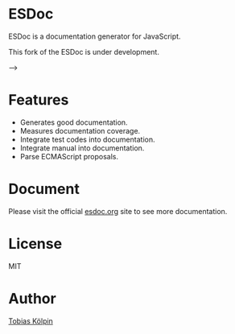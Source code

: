 <!--![Owner Status](https://img.shields.io/badge/owner-busy-red.svg)-->
<!-- [![Build Status](https://travis-ci.org/esdoc/esdoc.svg?branch=master)](https://travis-ci.org/esdoc/esdoc) -->
<!-- [![Coverage Status](https://codecov.io/gh/esdoc/esdoc/branch/master/graph/badge.svg)](https://codecov.io/gh/esdoc/esdoc) -->
<!-- [![Document](https://doc.esdoc.org/github.com/esdoc/esdoc/badge.svg?t=0)](https://doc.esdoc.org/github.com/esdoc/esdoc) -->

# ESDoc

ESDoc is a documentation generator for JavaScript.<br/>

<span style="color: lightred; font-style: bold;">This fork of the ESDoc is under development.</span>
<!-- Please <a href="https://try.esdoc.org">try it out</a>!

<!-- <img class="screen-shot" src="https://raw.githubusercontent.com/esdoc/esdoc/master/manual/asset/image/top.png" width="500px" style="max-width: 500px; border: 1px solid rgba(0,0,0,0.1); box-shadow: 1px 1px 1px rgba(0,0,0,0.5);"> --> -->

# Features
- Generates good documentation.
- Measures documentation coverage.
- Integrate test codes into documentation.
- Integrate manual into documentation.
- Parse ECMAScript proposals.
<!-- - [ESDoc Hosting Service](https://doc.esdoc.org) -->

<!-- # Users
- [ESDoc](https://doc.esdoc.org/github.com/esdoc/esdoc/) (self-hosting &#x1F604;)
- [RxJS](http://reactivex.io/rxjs/)
- [Sketch API](http://developer.sketchapp.com/reference/api/)

And [more](https://github.com/search?o=desc&q=esdoc+filename%3Apackage.json+-user%3Ah13i32maru+-user%3Aesdoc+-user%3Aes-doc&ref=searchresults&s=indexed&type=Code&utf8=%E2%9C%93). -->

<!-- # Quick Start
```sh
# Move to a your project directory.
cd your-project/

# Install ESDoc and standard plugin.
npm install --save-dev esdoc esdoc-standard-plugin

# Create a configuration file.
echo '{
  "source": "./src",
  "destination": "./docs",
  "plugins": [{"name": "esdoc-standard-plugin"}]
}' > .esdoc.json

# Run ESDoc.
./node_modules/.bin/esdoc

# View a documentation
open ./docs/index.html
``` -->

# Document
Please visit the official [esdoc.org](https://esdoc.org) site to see more documentation.

# License
MIT

# Author
[Tobias Kölpin](https://github.com/tkoelpin)
